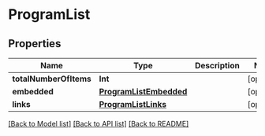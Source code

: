 # ProgramList

## Properties
Name | Type | Description | Notes
------------ | ------------- | ------------- | -------------
**totalNumberOfItems** | **Int** |  | [optional] 
**embedded** | [**ProgramListEmbedded**](ProgramListEmbedded.md) |  | [optional] 
**links** | [**ProgramListLinks**](ProgramListLinks.md) |  | [optional] 

[[Back to Model list]](../README.md#documentation-for-models) [[Back to API list]](../README.md#documentation-for-api-endpoints) [[Back to README]](../README.md)


